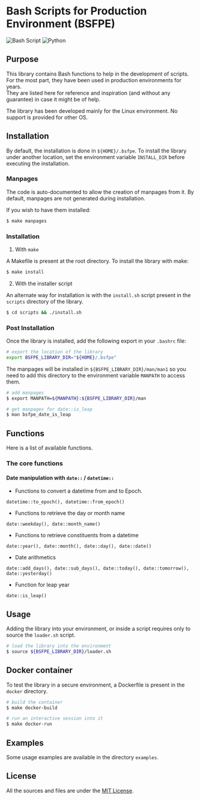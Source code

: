 # Bash Scripts for Production Environment (BSFPE)

![Bash Script](https://img.shields.io/badge/bash_script-%23121011.svg?style=for-the-badge&logo=gnu-bash&logoColor=white)
![Python](https://img.shields.io/badge/python-3670A0?style=for-the-badge&logo=python&logoColor=ffdd54)

## Purpose

This library contains Bash functions to help in the development of scripts. 
For the most part, they have been used in production environments for years.  
They are listed here for reference and inspiration (and without any guarantee) in case it might be of help.  

The library has been developed mainly for the Linux environment. No support is provided for other OS.

## Installation

By default, the installation is done in `${HOME}/.bsfpe`.
To install the library under another location, set the environment variable `INSTALL_DIR` before 
executing the installation.

### Manpages

The code is auto-documented to allow the creation of manpages from it. By default, manpages are not
generated during installation.  

If you wish to have them installed:

``` bash
$ make manpages
```

### Installation

1. With `make`

A Makefile is present at the root directory. To install the library with make:

``` bash
$ make install
```

2. With the installer script

An alternate way for installation is with the `install.sh` script present in the `scripts` directory
of the library.

``` bash
$ cd scripts && ./install.sh
```

### Post Installation

Once the library is installed, add the following export in your `.bashrc` file:

``` bash
# export the location of the library
export BSFPE_LIBRARY_DIR="${HOME}/.bsfpe"
```

The manpages will be installed in `${BSFPE_LIBRARY_DIR}/man/man1` so you need to add this directory to
the environment variable `MANPATH` to access them.

``` bash
# add manpages
$ export MANPATH=${MANPATH}:${BSFPE_LIBRARY_DIR}/man

# get manpages for date::is_leap
$ man bsfpe_date_is_leap
```

## Functions

Here is a list of available functions.

### The core functions

#### Date manipulation with `date::` / `datetime::`

- Functions to convert a datetime from and to Epoch.

```
datetime::to_epoch(), datetime::from_epoch()
```

- Functions to retrieve the day or month name

```
date::weekday(), date::month_name()
``` 

- Functions to retrieve constituents from a datetime

```
date::year(), date::month(), date::day(), date::date()
```

- Date arithmetics

```
date::add_days(), date::sub_days(), date::today(), date::tomorrow(), date::yesterday()
```
- Function for leap year
```
date::is_leap()
```

## Usage

Adding the library into your environment, or inside a script requires only to source the `loader.sh`
script.

``` bash
# load the library into the environment
$ source ${BSFPE_LIBRARY_DIR}/loader.sh
```

## Docker container

To test the library in a secure environment, a Dockerfile is present in the `docker` directory.  

``` bash
# build the container
$ make docker-build

# run an interactive session into it
$ make docker-run
```

## Examples

Some usage examples are available in the directory `examples`.

## License

All the sources and files are under the [MIT License](https://choosealicense.com/licenses/mit/).